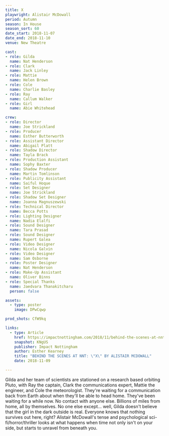 ```yaml
---
title: X
playwright: Alistair McDowall
period: Autumn
season: In House
season_sort: 60
date_start: 2018-11-07
date_end: 2018-11-10
venue: New Theatre

cast:
- role: Gilda
  name: Nat Henderson
- role: Clark
  name: Jack Linley
- role: Mattie
  name: Helen Brown
- role: Cole
  name: Charlie Basley
- role: Ray
  name: Callum Walker
- role: Girl
  name: Abie Whitehead

crew:
- role: Director
  name: Joe Strickland
- role: Producer
  name: Esther Butterworth
- role: Assistant Director
  name: Abigail Platt
- role: Shadow Director
  name: Tayla Brack
- role: Production Assistant
  name: Sophy Baxter
- role: Shadow Producer
  name: Martin Tomlinson
- role: Publicity Assistant
  name: Saiful Hoque
- role: Set Designer
  name: Joe Strickland
- role: Shadow Set Designer
  name: Joanna Magnuszewski
- role: Technical Director
  name: Becca Potts
- role: Lighting Designer
  name: Nadia Elalfi
- role: Sound Designer
  name: Tara Prasad
- role: Sound Designer
  name: Rupert Galea
- role: Video Designer
  name: Nicola Galvin
- role: Video Designer
  name: Sam Osborne
- role: Poster Designer
  name: Nat Henderson
- role: Make-Up Assistant
  name: Oliver Binns
- role: Special Thanks
  name: Jaedvara Thanakitcharu
  person: false

assets:
  - type: poster
    image: DPwCqwp

prod_shots: CfW9kq

links:
  - type: Article
    href: https://impactnottingham.com/2018/11/behind-the-scenes-at-nnt-x-by-alistair-mcdowall/
    snapshot: KNgUS
    publisher: Impact Nottingham
    author: Esther Kearney
    title: "BEHIND THE SCENES AT NNT: \"X\" BY ALISTAIR MCDOWALL"
    date: 2018-11-09

---
```


Gilda and her team of scientists are stationed on a research based orbiting Pluto, with Ray the captain, Clark the communications expert, Mattie the engineer, and Cole the meteorologist. They're waiting for a communication back from Earth about when they'll be able to head home. They've been waiting for a while now. No contact with anyone else. Billions of miles from home, all by themselves. No one else except... well, Gilda doesn't believe that the girl in the dark outside is real. Everyone knows that nothing survives out here, right? Alistair McDowall's tense and psychological sci-fi/horror/thriller looks at what happens when time not only isn't on your side, but starts to unravel from beneath you.
